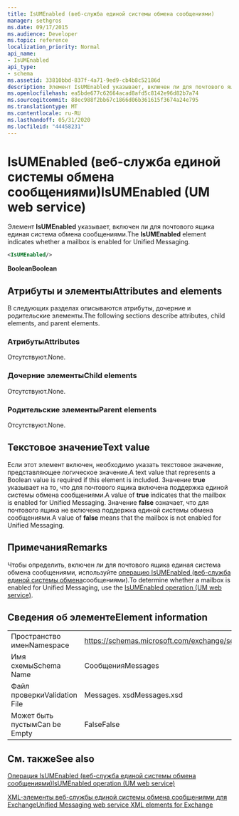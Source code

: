 ```yaml
---
title: IsUMEnabled (веб-служба единой системы обмена сообщениями)
manager: sethgros
ms.date: 09/17/2015
ms.audience: Developer
ms.topic: reference
localization_priority: Normal
api_name:
- IsUMEnabled
api_type:
- schema
ms.assetid: 33810bbd-837f-4a71-9ed9-cb4b8c52186d
description: Элемент IsUMEnabled указывает, включен ли для почтового ящика единая система обмена сообщениями.
ms.openlocfilehash: ea5bde677c62664acad8afd5c8142e96d82b7a74
ms.sourcegitcommit: 88ec988f2bb67c1866d06b361615f3674a24e795
ms.translationtype: MT
ms.contentlocale: ru-RU
ms.lasthandoff: 05/31/2020
ms.locfileid: "44458231"
---
```

# <a name="isumenabled-um-web-service"></a><span data-ttu-id="e7803-103">IsUMEnabled (веб-служба единой системы обмена сообщениями)</span><span class="sxs-lookup"><span data-stu-id="e7803-103">IsUMEnabled (UM web service)</span></span>

<span data-ttu-id="e7803-104">Элемент **IsUMEnabled** указывает, включен ли для почтового ящика единая система обмена сообщениями.</span><span class="sxs-lookup"><span data-stu-id="e7803-104">The **IsUMEnabled** element indicates whether a mailbox is enabled for Unified Messaging.</span></span> 
  
```xml
<IsUMEnabled/>
```

 <span data-ttu-id="e7803-105">**Boolean**</span><span class="sxs-lookup"><span data-stu-id="e7803-105">**Boolean**</span></span>
## <a name="attributes-and-elements"></a><span data-ttu-id="e7803-106">Атрибуты и элементы</span><span class="sxs-lookup"><span data-stu-id="e7803-106">Attributes and elements</span></span>

<span data-ttu-id="e7803-107">В следующих разделах описываются атрибуты, дочерние и родительские элементы.</span><span class="sxs-lookup"><span data-stu-id="e7803-107">The following sections describe attributes, child elements, and parent elements.</span></span>
  
### <a name="attributes"></a><span data-ttu-id="e7803-108">Атрибуты</span><span class="sxs-lookup"><span data-stu-id="e7803-108">Attributes</span></span>

<span data-ttu-id="e7803-109">Отсутствуют.</span><span class="sxs-lookup"><span data-stu-id="e7803-109">None.</span></span>
  
### <a name="child-elements"></a><span data-ttu-id="e7803-110">Дочерние элементы</span><span class="sxs-lookup"><span data-stu-id="e7803-110">Child elements</span></span>

<span data-ttu-id="e7803-111">Отсутствуют.</span><span class="sxs-lookup"><span data-stu-id="e7803-111">None.</span></span>
  
### <a name="parent-elements"></a><span data-ttu-id="e7803-112">Родительские элементы</span><span class="sxs-lookup"><span data-stu-id="e7803-112">Parent elements</span></span>

<span data-ttu-id="e7803-113">Отсутствуют.</span><span class="sxs-lookup"><span data-stu-id="e7803-113">None.</span></span>
  
## <a name="text-value"></a><span data-ttu-id="e7803-114">Текстовое значение</span><span class="sxs-lookup"><span data-stu-id="e7803-114">Text value</span></span>

<span data-ttu-id="e7803-115">Если этот элемент включен, необходимо указать текстовое значение, представляющее логическое значение.</span><span class="sxs-lookup"><span data-stu-id="e7803-115">A text value that represents a Boolean value is required if this element is included.</span></span> <span data-ttu-id="e7803-116">Значение **true** указывает на то, что для почтового ящика включена поддержка единой системы обмена сообщениями.</span><span class="sxs-lookup"><span data-stu-id="e7803-116">A value of **true** indicates that the mailbox is enabled for Unified Messaging.</span></span> <span data-ttu-id="e7803-117">Значение **false** означает, что для почтового ящика не включена поддержка единой системы обмена сообщениями.</span><span class="sxs-lookup"><span data-stu-id="e7803-117">A value of **false** means that the mailbox is not enabled for Unified Messaging.</span></span> 
  
## <a name="remarks"></a><span data-ttu-id="e7803-118">Примечания</span><span class="sxs-lookup"><span data-stu-id="e7803-118">Remarks</span></span>

<span data-ttu-id="e7803-119">Чтобы определить, включен ли для почтового ящика единая система обмена сообщениями, используйте [операцию IsUMEnabled (веб-служба единой системы обмена](isumenabled-operation-um-web-service.md)сообщениями).</span><span class="sxs-lookup"><span data-stu-id="e7803-119">To determine whether a mailbox is enabled for Unified Messaging, use the [IsUMEnabled operation (UM web service)](isumenabled-operation-um-web-service.md).</span></span>
  
## <a name="element-information"></a><span data-ttu-id="e7803-120">Сведения об элементе</span><span class="sxs-lookup"><span data-stu-id="e7803-120">Element information</span></span>

|||
|:-----|:-----|
|<span data-ttu-id="e7803-121">Пространство имен</span><span class="sxs-lookup"><span data-stu-id="e7803-121">Namespace</span></span>  <br/> |https://schemas.microsoft.com/exchange/services/2006/messages  <br/> |
|<span data-ttu-id="e7803-122">Имя схемы</span><span class="sxs-lookup"><span data-stu-id="e7803-122">Schema Name</span></span>  <br/> |<span data-ttu-id="e7803-123">Сообщения</span><span class="sxs-lookup"><span data-stu-id="e7803-123">Messages</span></span>  <br/> |
|<span data-ttu-id="e7803-124">Файл проверки</span><span class="sxs-lookup"><span data-stu-id="e7803-124">Validation File</span></span>  <br/> |<span data-ttu-id="e7803-125">Messages. xsd</span><span class="sxs-lookup"><span data-stu-id="e7803-125">Messages.xsd</span></span>  <br/> |
|<span data-ttu-id="e7803-126">Может быть пустым</span><span class="sxs-lookup"><span data-stu-id="e7803-126">Can be Empty</span></span>  <br/> |<span data-ttu-id="e7803-127">False</span><span class="sxs-lookup"><span data-stu-id="e7803-127">False</span></span>  <br/> |
   
## <a name="see-also"></a><span data-ttu-id="e7803-128">См. также</span><span class="sxs-lookup"><span data-stu-id="e7803-128">See also</span></span>



[<span data-ttu-id="e7803-129">Операция IsUMEnabled (веб-служба единой системы обмена сообщениями)</span><span class="sxs-lookup"><span data-stu-id="e7803-129">IsUMEnabled operation (UM web service)</span></span>](isumenabled-operation-um-web-service.md)


[<span data-ttu-id="e7803-130">XML-элементы веб-службы единой системы обмена сообщениями для Exchange</span><span class="sxs-lookup"><span data-stu-id="e7803-130">Unified Messaging web service XML elements for Exchange</span></span>](unified-messaging-web-service-xml-elements-for-exchange.md)

